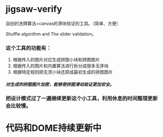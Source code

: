 # jigsaw-verify
自创的洗牌算法+canvas的滑块验证的工具。（简单、方便）

Shuffle algorithm and The slider validation。

### 这个工具的功能有：

1. 根据传入的图片对应生成拼图小块和拼图图片
2. 根据传入的图片和内置算法进行拆分成很多无序块
3. 根据特定规则把无须小块还原成最初生成的拼图图片

##### 对生成的拼图图片加密，能够使拼图滑动验证更加安全。

### 把设计模式过了一遍继续更新这个小工具，利用休息的时间整理更新会比较慢。
# 代码和DOME持续更新中
